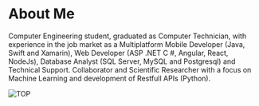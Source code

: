 <h1>About Me</h1>
Computer Engineering student, graduated as Computer Technician, with experience in the job market as a Multiplatform Mobile Developer (Java, Swift and Xamarin), Web Developer (ASP .NET C #, Angular, React, NodeJs), Database Analyst (SQL Server, MySQL and Postgresql) and Technical Support. Collaborator and Scientific Researcher with a focus on Machine Learning and development of Restfull APIs (Python).
</br>

![TOP](https://github-readme-stats.vercel.app/api/top-langs/?username=danielveigasilva&layout=compact)
